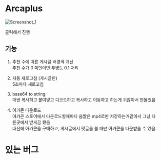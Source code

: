 # Arcaplus
![Screenshot_1](https://github.com/Binz1mp/Arcaplus/assets/96367152/c45e2d0c-5d4c-4926-9389-7b6369fd4815)

클릭해서 진행
## 기능
1. 추천 수에 따른 게시글 배경색 개선  
    추천 수가 0 미만이면 투명도 0.1 처리

2. 자동 새로고침 (게시글만)  
    5초마다 새로고침

3. base64 to string  
    매번 복사하고 붙여넣고 디코드하고 복사하고 이동하고 하는게 귀찮아서 만들었음

3. 아카콘 다운로드  
    아카콘 스토어에서 다운로드할때마다 움짤은 mp4로만 저장하는거같아서 그냥 다른곳에서 받게끔 했음  
    대신에 아카콘을 구매하고, 게시글에서 덧글을 쓸 때만 아카콘을 다운받을 수 있음.

# 있는 버그
